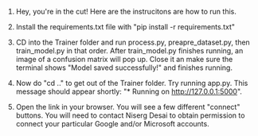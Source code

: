 1. Hey, you're in the cut! Here are the instrucitons are how to run this.

2. Install the requirements.txt file with "pip install -r requirements.txt"

3. CD into the Trainer folder and run process.py, preapre_dataset.py, then train_model.py in that order. After train_model.py finishes running, an image of a confusion matrix will pop up. Close it an make sure the terminal shows "Model saved successfully!" and finishes running.

4. Now do "cd .." to get out of the Trainer folder. Try running app.py. This message should appear shortly:  "* Running on http://127.0.0.1:5000". 

5. Open the link in your browser. You will see a few different "connect" buttons. You will need to contact Niserg Desai to obtain permission to connect your particular Google and/or Microsoft accounts. 
